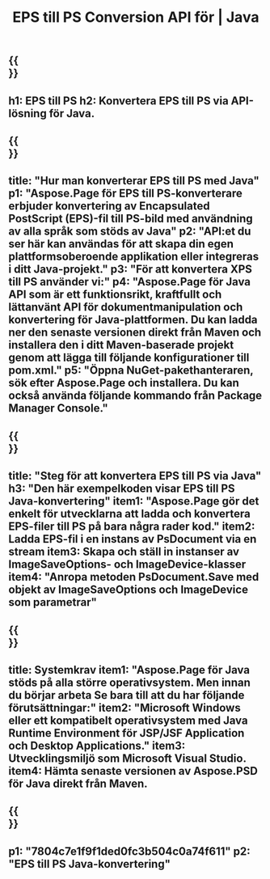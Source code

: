 ﻿---
translation: true
template: /_templates/_conversion-child-java.md
title: EPS till PS Conversion API för | Java
url: /java/conversion/eps-to-ps/
description: Exempel på Java-konverteringskod för EPS-format till PS-fil. Använd den här exempelkoden för att konvertera EPS till PS inom alla Java-baserade webb- eller skrivbordsapplikationer.
informat: EPS
outformat: PS
otherformats: XPS PS
---

{{<section banner>}}
---
h1: EPS till PS
h2: Konvertera EPS till PS via API-lösning för Java.
---

{{<section overview>}}
---
title: "Hur man konverterar EPS till PS med Java"
p1: "Aspose.Page för EPS till PS-konverterare erbjuder konvertering av Encapsulated PostScript (EPS)-fil till PS-bild med användning av alla språk som stöds av Java"
p2: "API:et du ser här kan användas för att skapa din egen plattformsoberoende applikation eller integreras i ditt Java-projekt."
p3: "För att konvertera XPS till PS använder vi:"
p4: "Aspose.Page för Java API som är ett funktionsrikt, kraftfullt och lättanvänt API för dokumentmanipulation och konvertering för Java-plattformen. Du kan ladda ner den senaste versionen direkt från Maven och installera den i ditt Maven-baserade projekt genom att lägga till följande konfigurationer till pom.xml."
p5: "Öppna NuGet-pakethanteraren, sök efter Aspose.Page och installera. Du kan också använda följande kommando från Package Manager Console."
---

{{<section feature1>}}
---
title: "Steg för att konvertera EPS till PS via Java"
h3: "Den här exempelkoden visar EPS till PS Java-konvertering"
item1: "Aspose.Page gör det enkelt för utvecklarna att ladda och konvertera EPS-filer till PS på bara några rader kod."
item2: Ladda EPS-fil i en instans av PsDocument via en stream
item3: Skapa och ställ in instanser av ImageSaveOptions- och ImageDevice-klasser
item4: "Anropa metoden PsDocument.Save med objekt av ImageSaveOptions och ImageDevice som parametrar"
---

{{<section feature2>}}
---
title: Systemkrav
item1: "Aspose.Page för Java stöds på alla större operativsystem. Men innan du börjar arbeta Se bara till att du har följande förutsättningar:"
item2: "Microsoft Windows eller ett kompatibelt operativsystem med Java Runtime Environment för JSP/JSF Application och Desktop Applications."
item3: Utvecklingsmiljö som Microsoft Visual Studio.
item4: Hämta senaste versionen av Aspose.PSD för Java direkt från Maven.
---

{{<section gist>}}
---
p1: "7804c7e1f9f1ded0fc3b504c0a74f611"
p2: "EPS till PS Java-konvertering"
---

